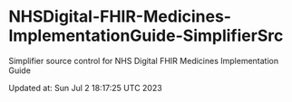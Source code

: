# NHSDigital-FHIR-Medicines-ImplementationGuide-SimplifierSrc  
Simplifier source control for NHS Digital FHIR Medicines Implementation Guide  


Updated at: Sun Jul  2 18:17:25 UTC 2023

